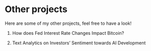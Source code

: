 # Other projects

Here are some of my other projects, feel free to have a look!

1. How does Fed Interest Rate Changes Impact Bitcoin?
  
2. Text Analytics on Investors’ Sentiment towards AI Development
